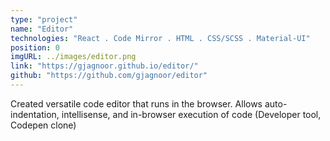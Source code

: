 ```yaml
---
type: "project"
name: "Editor"
technologies: "React . Code Mirror . HTML . CSS/SCSS . Material-UI"
position: 0
imgURL: ../images/editor.png
link: "https://gjagnoor.github.io/editor/"
github: "https://github.com/gjagnoor/editor"
---
```


Created versatile code editor that runs in the browser. Allows auto-indentation, intellisense, and in-browser execution of code (Developer tool, Codepen clone)
